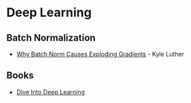 # Deep Learning



## Batch Normalization

* [Why Batch Norm Causes Exploding Gradients](https://kyleluther.github.io/2020/02/18/batchnorm-exploding-gradients.html) - Kyle Luther


## Books

* [Dive Into Deep Learning](http://d2l.ai/)

